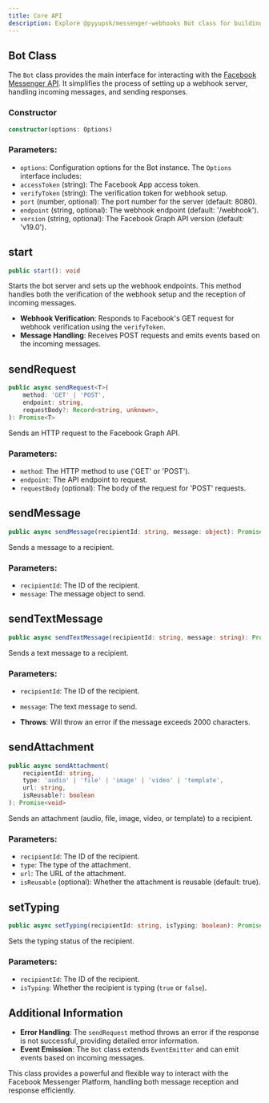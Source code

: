 ```yaml
---
title: Core API
description: Explore @pyyupsk/messenger-webhooks Bot class for building scalable Facebook Messenger bots.
---
```


## Bot Class

The `Bot` class provides the main interface for interacting with the [Facebook Messenger API](https://developers.facebook.com/docs/messenger-platform/). It simplifies the process of setting up a webhook server, handling incoming messages, and sending responses.

### Constructor

```typescript
constructor(options: Options)
```

### Parameters:

-   `options`: Configuration options for the Bot instance. The `Options` interface includes:
-   `accessToken` (string): The Facebook App access token.
-   `verifyToken` (string): The verification token for webhook setup.
-   `port` (number, optional): The port number for the server (default: 8080).
-   `endpoint` (string, optional): The webhook endpoint (default: '/webhook').
-   `version` (string, optional): The Facebook Graph API version (default: 'v19.0').

## start

```typescript
public start(): void
```

Starts the bot server and sets up the webhook endpoints. This method handles both the verification of the webhook setup and the reception of incoming messages.

-   **Webhook Verification**: Responds to Facebook's GET request for webhook verification using the `verifyToken`.
-   **Message Handling**: Receives POST requests and emits events based on the incoming messages.

## sendRequest<T>

```typescript
public async sendRequest<T>(
    method: 'GET' | 'POST',
    endpoint: string,
    requestBody?: Record<string, unknown>,
): Promise<T>
```

Sends an HTTP request to the Facebook Graph API.

### Parameters:

-   `method`: The HTTP method to use ('GET' or 'POST').
-   `endpoint`: The API endpoint to request.
-   `requestBody` (optional): The body of the request for 'POST' requests.

## sendMessage

```typescript
public async sendMessage(recipientId: string, message: object): Promise<void>
```

Sends a message to a recipient.

### Parameters:

-   `recipientId`: The ID of the recipient.
-   `message`: The message object to send.

## sendTextMessage

```typescript
public async sendTextMessage(recipientId: string, message: string): Promise<void>
```

Sends a text message to a recipient.

### Parameters:

-   `recipientId`: The ID of the recipient.
-   `message`: The text message to send.

-   **Throws**: Will throw an error if the message exceeds 2000 characters.

## sendAttachment

```typescript
public async sendAttachment(
    recipientId: string,
    type: 'audio' | 'file' | 'image' | 'video' | 'template',
    url: string,
    isReusable?: boolean
): Promise<void>
```

Sends an attachment (audio, file, image, video, or template) to a recipient.

### Parameters:

-   `recipientId`: The ID of the recipient.
-   `type`: The type of the attachment.
-   `url`: The URL of the attachment.
-   `isReusable` (optional): Whether the attachment is reusable (default: true).

## setTyping

```typescript
public async setTyping(recipientId: string, isTyping: boolean): Promise<void>
```

Sets the typing status of the recipient.

### Parameters:

-   `recipientId`: The ID of the recipient.
-   `isTyping`: Whether the recipient is typing (`true` or `false`).

## Additional Information

-   **Error Handling**: The `sendRequest` method throws an error if the response is not successful, providing detailed error information.
-   **Event Emission**: The `Bot` class extends `EventEmitter` and can emit events based on incoming messages.

This class provides a powerful and flexible way to interact with the Facebook Messenger Platform, handling both message reception and response efficiently.
